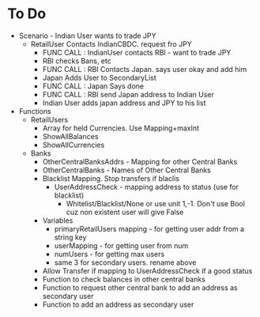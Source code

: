 # To Do
- Scenario - Indian User wants to trade JPY
  - RetailUser Contacts IndianCBDC. request fro JPY
    - FUNC CALL : IndianUser contacts RBI - want to trade JPY 
    - RBI checks Bans, etc
    - FUNC CALL : RBI Contacts Japan. says user okay and add him
    - Japan Adds User to SecondaryList
    - FUNC CALL : Japan Says done
    - FUNC CALL : RBI send Japan address to Indian User
    - Indian User adds japan address and JPY to his list
- Functions
  - RetailUsers
    - Array for held Currencies. Use Mapping+maxInt
    - ShowAllBalances
    - ShowAllCurrencies
  - Banks
    - OtherCentralBanksAddrs - Mapping for other Central Banks
    - OtherCentralBanks - Names of Other Central Banks
    - Blacklist Mapping. Stop transfers if blaclis
        - UserAddressCheck - mapping address to status (use for blacklist)
          - Whitelist/Blacklist/None or use unit 1,-1. Don't use Bool cuz non existent user will give False
    - Variables
        - primaryRetailUsers mapping - for getting user addr from a string key
        - userMapping - for getting user from num
        - numUsers - for getting max users
        - same 3 for secondary users. rename above
    - Allow Transfer if mapping to UserAddressCheck if a good status
    - Function to check balances in other central banks
    - Function to request other central bank to add an address as secondary user
    - Function to add an address as secondary user
        


